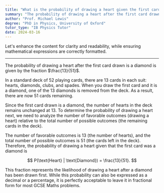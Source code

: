 ```yaml
---
title: "What is the probability of drawing a heart given the first card is a diamond?"
summary: "The probability of drawing a heart after the first card drawn is a diamond is 13 out of 51."
author: "Prof. Michael Lewis"
degree: "PhD in Physics, University of Oxford"
tutor_type: "IB Physics Tutor"
date: 2024-03-16
---
```


Let's enhance the content for clarity and readability, while ensuring mathematical expressions are correctly formatted.

---

The probability of drawing a heart after the first card drawn is a diamond is given by the fraction $\frac{13}{51}$.

In a standard deck of 52 playing cards, there are 13 cards in each suit: hearts, diamonds, clubs, and spades. When you draw the first card and it is a diamond, one of the 13 diamonds is removed from the deck. As a result, there are now 51 cards remaining.

Since the first card drawn is a diamond, the number of hearts in the deck remains unchanged at 13. To determine the probability of drawing a heart next, we need to analyze the number of favorable outcomes (drawing a heart) relative to the total number of possible outcomes (the remaining cards in the deck).

The number of favorable outcomes is 13 (the number of hearts), and the total number of possible outcomes is 51 (the cards left in the deck). Therefore, the probability of drawing a heart given that the first card was a diamond is 

$$
P(\text{Heart} | \text{Diamond}) = \frac{13}{51}.
$$

This fraction represents the likelihood of drawing a heart after a diamond has been drawn first. While this probability can also be expressed as a decimal or a percentage, it is perfectly acceptable to leave it in fractional form for most GCSE Maths problems.
    